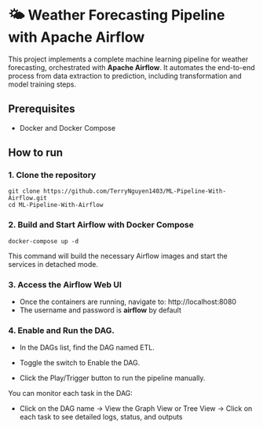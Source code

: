 # 🌤️ Weather Forecasting Pipeline with Apache Airflow
This project implements a complete machine learning pipeline for weather forecasting, orchestrated with **Apache Airflow**. It automates the end-to-end process from data extraction to prediction, including transformation and model training steps.

## Prerequisites
- Docker and Docker Compose

## How to run
### 1. Clone the repository
    git clone https://github.com/TerryNguyen1403/ML-Pipeline-With-Airflow.git
    cd ML-Pipeline-With-Airflow
### 2. Build and Start Airflow with Docker Compose
    docker-compose up -d
This command will build the necessary Airflow images and start the services in detached mode.
### 3. Access the Airflow Web UI
- Once the containers are running, navigate to: http://localhost:8080
- The username and password is **airflow** by default
    
### 4. Enable and Run the DAG.
- In the DAGs list, find the DAG named ETL.

- Toggle the switch to Enable the DAG.

- Click the Play/Trigger button to run the pipeline manually.

You can monitor each task in the DAG:

- Click on the DAG name -> View the Graph View or Tree View -> Click on each task to see detailed logs, status, and outputs
